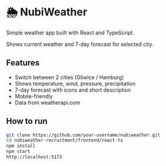 # 🌦️ NubiWeather

Simple weather app built with React and TypeScript.

Shows current weather and 7-day forecast for selected city.

## Features

- Switch between 2 cities (Gliwice / Hamburg)
- Shows temperature, wind, pressure, precipitation
- 7-day forecast with icons and short description
- Mobile-friendly
- Data from weatherapi.com

## How to run

```bash
git clone https://github.com/your-username/nubiweather.git
cd nubiweather-recruitment/frontend/react-ts
npm install
npm start
http://localhost:5173